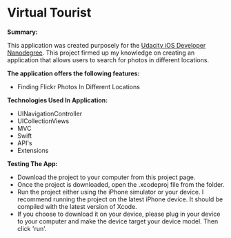 # Virtual Tourist

**Summary:**

This application was created purposely for the [Udacity iOS Developer Nanodegree](https://www.udacity.com). This project firmed up my knowledge on creating an application that allows users to search for photos in different locations.

**The application offers the following features:**

* Finding Flickr Photos In Different Locations

**Technologies Used In Application:**

* UINavigationController
* UICollectionViews
* MVC
* Swift
* API's
* Extensions


**Testing The App:**

* Download the project to your computer from this project page.
* Once the project is downloaded, open the .xcodeproj file from the folder.
* Run the project either using the iPhone simulator or your device. I recommend running the project on the latest iPhone device. It should be compiled with the latest version of Xcode.
* If you choose to download it on your device, please plug in your device to your computer and make the device target your device model. Then click 'run'.
